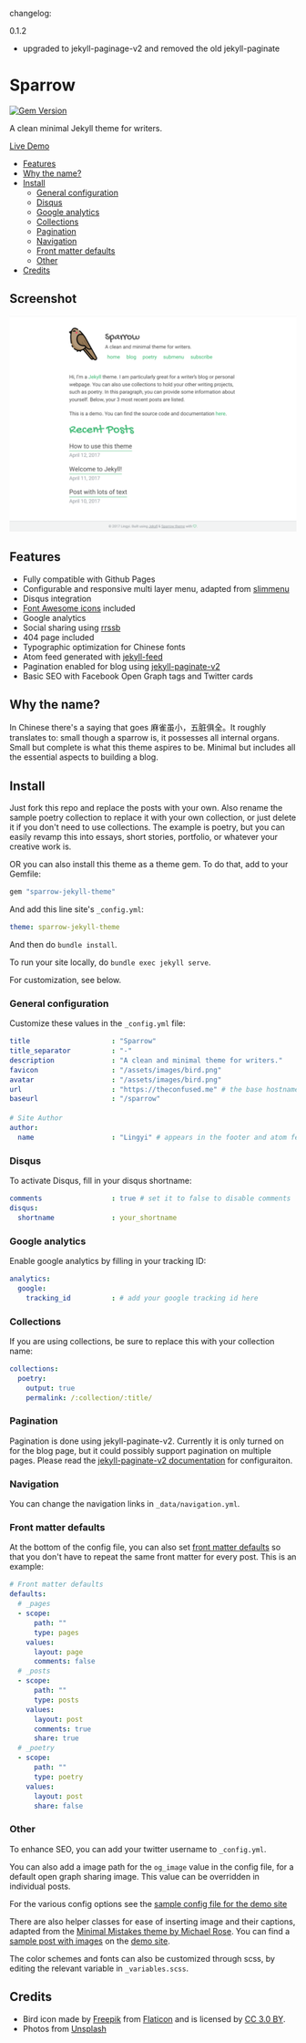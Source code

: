 changelog:

0.1.2

- upgraded to jekyll-paginage-v2 and removed the old jekyll-paginate 

# Sparrow

[![Gem Version](https://badge.fury.io/rb/sparrow-jekyll-theme.svg)](https://badge.fury.io/rb/sparrow-jekyll-theme)

A clean minimal Jekyll theme for writers. 

[Live Demo](http://theconfused.me/sparrow)

- [Features](#features)
- [Why the name?](#why-the-name) 
- [Install](#install)
    - [General configuration](#general-configuration)
    - [Disqus](#disqus)
    - [Google analytics](#google-analytics)
    - [Collections](#collections)
    - [Pagination](#pagination)
    - [Navigation](#navigation)
    - [Front matter defaults](#front-matter-defaults)
    - [Other](#other)
- [Credits](#credits)

## Screenshot 

![](screenshot.png)

## Features

- Fully compatible with Github Pages
- Configurable and responsive multi layer menu, adapted from [slimmenu](https://github.com/adnantopal/slimmenu)
- Disqus integration
- [Font Awesome icons](http://fontawesome.io/) included
- Google analytics
- Social sharing using [rrssb](https://www.rrssb.ml/)
- 404 page included
- Typographic optimization for Chinese fonts
- Atom feed generated with [jekyll-feed](https://github.com/jekyll/jekyll-feed)
- Pagination enabled for blog using [jekyll-paginate-v2](https://github.com/sverrirs/jekyll-paginate-v2)
- Basic SEO with Facebook Open Graph tags and Twitter cards

## Why the name? 

In Chinese there's a saying that goes 麻雀虽小，五脏俱全。It roughly translates to: small though a sparrow is, it possesses all internal organs. Small but complete is what this theme aspires to be. Minimal but includes all the essential aspects to building a blog. 

## Install

Just fork this repo and replace the posts with your own. Also rename the sample poetry collection to replace it with your own collection, or just delete it if you don't need to use collections. The example is poetry, but you can easily revamp this into essays, short stories, portfolio, or whatever your creative work is. 

OR you can also install this theme as a theme gem. To do that, add to your Gemfile: 

```ruby
gem "sparrow-jekyll-theme"
```

And add this line site's `_config.yml`: 

```yaml
theme: sparrow-jekyll-theme
```

And then do `bundle install`. 

To run your site locally, do `bundle exec jekyll serve`. 

For customization, see below. 

### General configuration

Customize these values in the `_config.yml` file: 

```yaml
title                    : "Sparrow"
title_separator          : "-"
description              : "A clean and minimal theme for writers."
favicon                  : "/assets/images/bird.png"
avatar                   : "/assets/images/bird.png"
url                      : "https://theconfused.me" # the base hostname & protocol for your site e.g. "https://mmistakes.github.io"
baseurl                  : "/sparrow" 

# Site Author
author:
  name                   : "Lingyi" # appears in the footer and atom feed
```


### Disqus

To activate Disqus, fill in your disqus shortname: 

```yaml
comments                 : true # set it to false to disable comments
disqus:
  shortname              : your_shortname
```

### Google analytics

Enable google analytics by filling in your tracking ID: 

```yaml
analytics:
  google:
    tracking_id          : # add your google tracking id here
```

### Collections

If you are using collections, be sure to replace this with your collection name: 

```yaml
collections:
  poetry:
    output: true
    permalink: /:collection/:title/
```

### Pagination

Pagination is done using jekyll-paginate-v2. Currently it is only turned on for the blog page, but it could possibly support pagination on multiple pages. Please read the [jekyll-paginate-v2 documentation](https://github.com/sverrirs/jekyll-paginate-v2/blob/master/README-GENERATOR.md#creating-pagination-trails) for configuraiton. 

### Navigation

You can change the navigation links in `_data/navigation.yml`.

### Front matter defaults

At the bottom of the config file, you can also set [front matter defaults](https://jekyllrb.com/docs/configuration/#front-matter-defaults) so that you don't have to repeat the same front matter for every post. This is an example: 

```yaml
# Front matter defaults
defaults:
  # _pages
  - scope:
      path: ""
      type: pages
    values:
      layout: page
      comments: false
  # _posts
  - scope:
      path: ""
      type: posts
    values:
      layout: post
      comments: true
      share: true
  # _poetry
  - scope:
      path: ""
      type: poetry
    values:
      layout: post
      share: false
```

### Other

To enhance SEO, you can add your twitter username to `_config.yml`. 

You can also add a image path for the `og_image` value in the config file, for a default open graph sharing image. This value can be overridden in individual posts. 

For the various config options see the [sample config file for the demo site](https://github.com/lingxz/sparrow/blob/master/_config.yml)

There are also helper classes for ease of inserting image and their captions, adapted from the [Minimal Mistakes theme by Michael Rose](https://github.com/mmistakes/minimal-mistakes). You can find a [sample post with images](https://theconfused.me/sparrow/blog/post-with-image/) on the [demo site](https://theconfused.me/sparrow). 

The color schemes and fonts can also be customized through scss, by editing the relevant variable in `_variables.scss`. 

## Credits

- Bird icon made by [Freepik](http://www.freepik.com) from [Flaticon](http://www.flaticon.com) and is licensed by [CC 3.0 BY](http://creativecommons.org/licenses/by/3.0/).
- Photos from [Unsplash](https://unsplash.com/)

